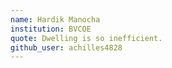 ```yaml
---
name: Hardik Manocha
institution: BVCOE
quote: Dwelling is so inefficient.
github_user: achilles4828
---
```

